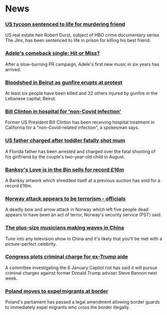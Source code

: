 # News
### [US tycoon sentenced to life for murdering friend](https://www.bbc.com/news/world-us-canada-58919749)
US real estate heir Robert Durst, subject of HBO crime documentary series The Jinx, has been sentenced to life in prison for killing his best friend.
### [Adele's comeback single: Hit or Miss?](https://www.bbc.com/news/entertainment-arts-58910034)
After a slow-burning PR campaign, Adele's first new music in six years has arrived.
### [Bloodshed in Beirut as gunfire erupts at protest](https://www.bbc.com/news/world-middle-east-58901611)
At least six people have been killed and 32 others injured by gunfire in the Lebanese capital, Beirut.
### [Bill Clinton in hospital for 'non-Covid infection'](https://www.bbc.com/news/world-us-canada-58921615)
Former US President Bill Clinton has been receiving hospital treatment in California for a "non-Covid-related infection", a spokesman says.
### [US father charged after toddler fatally shot mum](https://www.bbc.com/news/world-us-canada-58920322)
A Florida father has been arrested and charged over the fatal shooting of his girlfriend by the couple's two-year-old child in August.
### [Banksy's Love is in the Bin sells for record £16m](https://www.bbc.com/news/entertainment-arts-58908768)
A Banksy artwork which shredded itself at a previous auction has sold for a record £16m.
### [Norway attack appears to be terrorism - officials](https://www.bbc.com/news/world-europe-58910794)
A deadly bow and arrow attack in Norway which left five people dead appears to have been an act of terror, Norway's security service (PST) said. 
### [The plus-size musicians making waves in China](https://www.bbc.com/news/world-asia-china-58495677)
Tune into any television show in China and it's likely that you'll be met with a picture-perfect celebrity.
### [Congress plots criminal charge for ex-Trump aide](https://www.bbc.com/news/world-us-canada-58919751)
A committee investigating the 6 January Capitol riot has said it will pursue criminal charges against former Donald Trump adviser Steve Bannon next week. 
### [Poland moves to expel migrants at border](https://www.bbc.com/news/world-europe-58921310)
Poland's parliament has passed a legal amendment allowing border guards to immediately expel migrants who  cross the border illegally.
